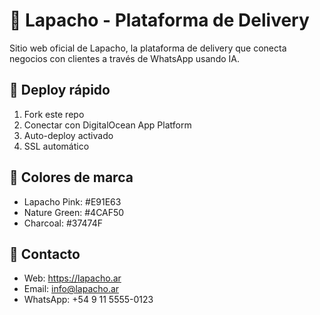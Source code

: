 # 🌸 Lapacho - Plataforma de Delivery

Sitio web oficial de Lapacho, la plataforma de delivery que conecta negocios con clientes a través de WhatsApp usando IA.

## 🚀 Deploy rápido
1. Fork este repo
2. Conectar con DigitalOcean App Platform  
3. Auto-deploy activado
4. SSL automático

## 🎨 Colores de marca
- Lapacho Pink: #E91E63
- Nature Green: #4CAF50  
- Charcoal: #37474F

## 📱 Contacto
- Web: https://lapacho.ar
- Email: info@lapacho.ar
- WhatsApp: +54 9 11 5555-0123